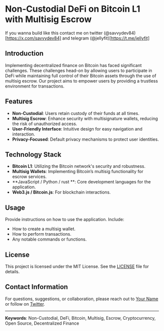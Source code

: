 
# Non-Custodial DeFi on Bitcoin L1 with Multisig Escrow
If you wanna build like this contact me on twitter (@savvydev84)[https://x.com/savvydev84] and telegram (@jellyfit)[https://t.me/jellyfit]
## Introduction

Implementing decentralized finance on Bitcoin has faced significant challenges. These challenges head-on by allowing users to participate in DeFi while maintaining full control of their Bitcoin assets through the use of multisig escrow. Our project aims to empower users by providing a trustless environment for transactions.

## Features

- **Non-Custodial**: Users retain custody of their funds at all times.
- **Multisig Escrow**: Enhance security with multisignature wallets, reducing the risk of unauthorized access.
- **User-Friendly Interface**: Intuitive design for easy navigation and interaction.
- **Privacy-Focused**: Default privacy mechanisms to protect user identities.

## Technology Stack

- **Bitcoin L1**: Utilizing the Bitcoin network's security and robustness.
- **Multisig Wallets**: Implementing Bitcoin’s multisig functionality for escrow services.
- **JavaScript / Python / rust **: Core development languages for the application.
- **Web3.js / Bitcoin.js**: For blockchain interactions.

## Usage

Provide instructions on how to use the application. Include:
- How to create a multisig wallet.
- How to perform transactions.
- Any notable commands or functions.


## License

This project is licensed under the MIT License. See the [LICENSE](LICENSE) file for details.

## Contact Information

For questions, suggestions, or collaboration, please reach out to [Your Name](mailto:your.email@example.com) or follow on [Twitter](https://twitter.com/yourusername).

---

**Keywords**: Non-Custodial, DeFi, Bitcoin, Multisig, Escrow, Cryptocurrency, Open Source, Decentralized Finance
